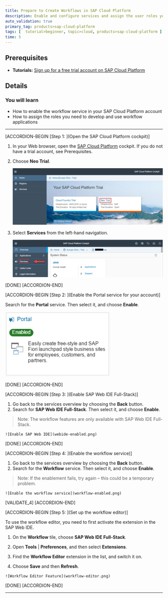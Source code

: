 ```yaml
---
title: Prepare to Create Workflows in SAP Cloud Platform
description: Enable and configure services and assign the user roles you'll need for creating workflows.
auto_validation: true
primary_tag: products>sap-cloud-platform
tags: [  tutorial>beginner, topic>cloud, products>sap-cloud-platform ]
time: 5
---
```


## Prerequisites  
 - **Tutorials:** [Sign up for a free trial account on SAP Cloud Platform](hcp-create-trial-account)

## Details
### You will learn  
  - How to enable the workflow service in your SAP Cloud Platform account
  - How to assign the roles you need to develop and use workflow applications

---

[ACCORDION-BEGIN [Step 1: ](Open the SAP Cloud Platform cockpit)]

1. In your Web browser, open the [SAP Cloud Platform](https://account.hanatrial.ondemand.com/cockpit) cockpit. If you do not have a trial account, see Prerequisites.

2. Choose **Neo Trial**.

    ![Choose Neo Trial](choose-neo-trial.png)

3. Select **Services** from the left-hand navigation.

    ![Select Service](select-services.png)

[DONE]
[ACCORDION-END]

[ACCORDION-BEGIN [Step 2: ](Enable the Portal service for your account)]

Search for the **Portal** service. Then select it, and choose **Enable**.

![Enable the Portal service](portal-enabled.png)


[DONE]
[ACCORDION-END]

[ACCORDION-BEGIN [Step 3: ](Enable SAP Web IDE Full-Stack)]

1. Go back to the services overview by choosing the **Back** button.
2. Search for **SAP Web IDE Full-Stack**. Then select it, and choose **Enable**.
> Note: The workflow features are only available with SAP Web IDE Full-Stack.

    ![Enable SAP Web IDE](webide-enabled.png)

[DONE]
[ACCORDION-END]

[ACCORDION-BEGIN [Step 4: ](Enable the workflow service)]

1. Go back to the services overview by choosing the **Back** button.
2. Search for the **Workflow** service. Then select it, and choose **Enable**.
> Note: If the enablement fails, try again – this could be a temporary problem.

    ![Enable the workflow service](workflow-enabled.png)

[VALIDATE_4]
[ACCORDION-END]

[ACCORDION-BEGIN [Step 5: ](Set up the workflow editor)]

To use the workflow editor, you need to first activate the extension in the SAP Web IDE.

  1. On the **Workflow** tile, choose **SAP Web IDE Full-Stack**.
  2. Open **Tools** | **Preferences**, and then select **Extensions**.
  3. Find the **Workflow Editor** extension in the list, and switch it on.

  4. Choose **Save** and then **Refresh**.

    ![Workflow Editor Feature](workflow-editor.png)

[DONE]
[ACCORDION-END]

---
